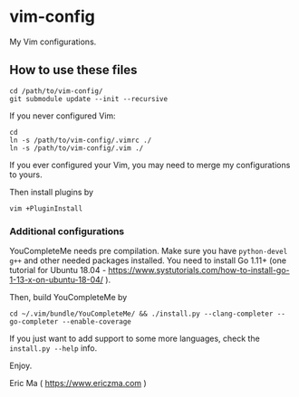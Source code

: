 vim-config
==========

My Vim configurations.

## How to use these files

    cd /path/to/vim-config/
    git submodule update --init --recursive

If you never configured Vim:

    cd
    ln -s /path/to/vim-config/.vimrc ./
    ln -s /path/to/vim-config/.vim ./

If you ever configured your Vim, you may need to merge my configurations to yours.

Then install plugins by

    vim +PluginInstall

### Additional configurations

YouCompleteMe needs pre compilation. Make sure you have `python-devel g++` and other needed packages installed. You need to install Go 1.11+ (one tutorial for Ubuntu 18.04 - https://www.systutorials.com/how-to-install-go-1-13-x-on-ubuntu-18-04/ ).

Then, build YouCompleteMe by

    cd ~/.vim/bundle/YouCompleteMe/ && ./install.py --clang-completer --go-completer --enable-coverage

If you just want to add support to some more languages, check the `install.py --help` info.

Enjoy.

Eric Ma ( https://www.ericzma.com )


